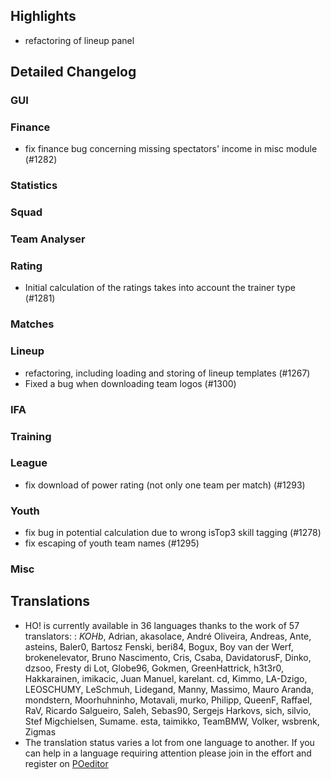 

## Highlights
* refactoring of lineup panel

## Detailed Changelog

### GUI

### Finance
* fix finance bug concerning missing spectators' income in misc module (#1282)

### Statistics

### Squad

### Team Analyser

### Rating
* Initial calculation of the ratings takes into account the trainer type (#1281)

### Matches

### Lineup
* refactoring, including loading and storing of lineup templates (#1267)
* Fixed a bug when downloading team logos (#1300)

### IFA

### Training

### League
* fix download of power rating (not only one team per match) (#1293)
  
### Youth
* fix bug in potential calculation due to wrong isTop3 skill tagging (#1278)
* fix escaping of youth team names (#1295) 

### Misc

## Translations
- HO! is currently available in 36 languages thanks to the work of 57 translators: : _KOHb_, Adrian, akasolace, André Oliveira, Andreas, Ante, asteins, Baler0, Bartosz Fenski, beri84, Bogux, Boy van der Werf, brokenelevator, Bruno Nascimento, Cris, Csaba, DavidatorusF, Dinko, dzsoo, Fresty di Lot, Globe96, Gokmen, GreenHattrick, h3t3r0, Hakkarainen, imikacic, Juan Manuel, karelant. cd, Kimmo, LA-Dzigo, LEOSCHUMY, LeSchmuh, Lidegand, Manny, Massimo, Mauro Aranda, mondstern, Moorhuhninho, Motavali, murko, Philipp, QueenF, Raffael, RaV, Ricardo Salgueiro, Saleh, Sebas90, Sergejs Harkovs, sich, silvio, Stef Migchielsen, Sumame. esta, taimikko, TeamBMW, Volker, wsbrenk, Zigmas
- The translation status varies a lot from one language to another. If you can help in a language requiring attention please join in the effort and register on [POeditor](https://poeditor.com/join/project/jCaWGL1JCl)
